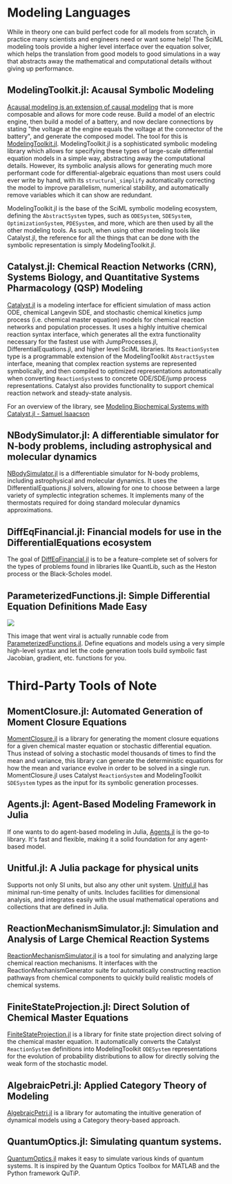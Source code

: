 # Modeling Languages

While in theory one can build perfect code for all models from scratch, in practice
many scientists and engineers need or want some help! The SciML modeling tools
provide a higher level interface over the equation solver, which helps the translation
from good models to good simulations in a way that abstracts away the mathematical
and computational details without giving up performance.

## ModelingToolkit.jl: Acausal Symbolic Modeling

[Acausal modeling is an extension of causal modeling](https://arxiv.org/pdf/1909.00484.pdf)
that is more composable and allows for more code reuse. Build a model of an electric engine,
then build a model of a battery, and now declare connections by stating "the voltage at the
engine equals the voltage at the connector of the battery", and generate the composed model.
The tool for this is [ModelingToolkit.jl](https://docs.sciml.ai/ModelingToolkit/stable/).
ModelingToolkit.jl is a sophisticated symbolic modeling library which allows for specifying
these types of large-scale differential equation models in a simple way, abstracting away
the computational details. However, its symbolic analysis allows for generating much more
performant code for differential-algebraic equations than most users could ever write by hand,
with its `structural_simplify` automatically correcting the model to improve parallelism,
numerical stability, and automatically remove variables which it can show are redundant.

ModelingToolkit.jl is the base of the SciML symbolic modeling ecosystem, defining the `AbstractSystem`
types, such as `ODESystem`, `SDESystem`, `OptimizationSystem`, `PDESystem`, and more, which are
then used by all the other modeling tools. As such, when using other modeling tools like Catalyst.jl,
the reference for all the things that can be done with the symbolic representation is simply
ModelingToolkit.jl.

## Catalyst.jl: Chemical Reaction Networks (CRN), Systems Biology, and Quantitative Systems Pharmacology (QSP) Modeling

[Catalyst.jl](https://docs.sciml.ai/Catalyst/stable/) is a modeling interface for efficient simulation
of mass action ODE, chemical Langevin SDE, and stochastic chemical kinetics jump process (i.e. chemical 
master equation) models for chemical reaction networks and population processes. It uses a 
highly intuitive chemical reaction syntax interface, which generates all the extra functionality 
necessary for the fastest use with JumpProcesses.jl, DifferentialEquations.jl, and higher level SciML
libraries. Its `ReactionSystem` type is a programmable extension of the ModelingToolkit `AbstractSystem` 
interface, meaning that complex reaction systems are represented symbolically, and then compiled to 
optimized representations automatically when converting `ReactionSystem`s to concrete ODE/SDE/jump process 
representations. Catalyst also provides functionality to support chemical reaction network and steady-state analysis.

For an overview of the library, see
[Modeling Biochemical Systems with Catalyst.jl - Samuel Isaacson](https://www.youtube.com/watch?v=5p1PJE5A5Jw)

## NBodySimulator.jl: A differentiable simulator for N-body problems, including astrophysical and molecular dynamics

[NBodySimulator.jl](https://docs.sciml.ai/NBodySimulator/stable/) is a differentiable simulator for N-body problems,
including astrophysical and molecular dynamics. It uses the DifferentialEquations.jl solvers, allowing for one to
choose between a large variety of symplectic integration schemes. It implements many of the thermostats required for
doing standard molecular dynamics approximations.

## DiffEqFinancial.jl: Financial models for use in the DifferentialEquations ecosystem

The goal of [DiffEqFinancial.jl](https://docs.sciml.ai/DiffEqFinancial/stable/) is to be a feature-complete set
of solvers for the types of problems found in libraries like QuantLib, such as the Heston process or the
Black-Scholes model.

## ParameterizedFunctions.jl: Simple Differential Equation Definitions Made Easy

![](https://user-images.githubusercontent.com/1814174/172001045-b9e35b8d-0d40-41af-b606-95b81bb1194d.png)

This image that went viral is actually runnable code from [ParameterizedFunctions.jl](https://docs.sciml.ai/ParameterizedFunctions/stable/). Define equations and models using a very simple high-level syntax and let the code generation tools build symbolic fast Jacobian, gradient, etc. functions for you.

# Third-Party Tools of Note

## MomentClosure.jl: Automated Generation of Moment Closure Equations

[MomentClosure.jl](https://docs.sciml.ai/MomentClosure/dev/) is a library for generating the moment
closure equations for a given chemical master equation or stochastic differential equation. Thus instead of
solving a stochastic model thousands of times to find the mean and variance, this library can generate the
deterministic equations for how the mean and variance evolve in order to be solved in a single run. MomentClosure.jl
uses Catalyst `ReactionSystem` and ModelingToolkit `SDESystem` types as the input for its symbolic generation
processes.

## Agents.jl: Agent-Based Modeling Framework in Julia

If one wants to do agent-based modeling in Julia,
[Agents.jl](https://docs.sciml.ai/Agents/stable/) is the go-to library. It's fast and flexible,
making it a solid foundation for any agent-based model.

## Unitful.jl: A Julia package for physical units

Supports not only SI units, but also any other unit system.
[Unitful.jl](https://docs.sciml.ai/Unitful/stable/) has minimal run-time penalty of units.
Includes facilities for dimensional analysis, and integrates easily with the usual mathematical operations and collections that are defined in Julia.

## ReactionMechanismSimulator.jl: Simulation and Analysis of Large Chemical Reaction Systems

[ReactionMechanismSimulator.jl](https://docs.sciml.ai/ReactionMechanismSimulator/stable/)
is a tool for simulating and analyzing large chemical reaction mechanisms. It
interfaces with the ReactionMechanismGenerator suite for automatically constructing reaction pathways
from chemical components to quickly build realistic models of chemical systems.

## FiniteStateProjection.jl: Direct Solution of Chemical Master Equations

[FiniteStateProjection.jl](https://docs.sciml.ai/FiniteStateProjection/dev/) is a library for finite state
projection direct solving of the chemical master equation. It automatically converts the Catalyst `ReactionSystem`
definitions into ModelingToolkit `ODESystem` representations for the evolution of probability distributions to
allow for directly solving the weak form of the stochastic model.

## AlgebraicPetri.jl: Applied Category Theory of Modeling

[AlgebraicPetri.jl](https://docs.sciml.ai/AlgebraicPetri/stable/) is a library for automating the intuitive
generation of dynamical models using a Category theory-based approach.

## QuantumOptics.jl: Simulating quantum systems.

[QuantumOptics.jl](https://docs.sciml.ai/QuantumOptics/stable/) makes it easy to simulate various kinds of quantum systems.
It is inspired by the Quantum Optics Toolbox for MATLAB and the Python framework QuTiP.
